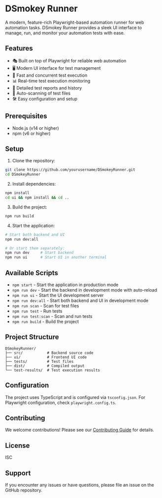 # DSmokey Runner

A modern, feature-rich Playwright-based automation runner for web automation tasks. DSmokey Runner provides a sleek UI interface to manage, run, and monitor your automation tests with ease.

## Features

- 🎭 Built on top of Playwright for reliable web automation
- 🖥️ Modern UI interface for test management
- 🚀 Fast and concurrent test execution
- 📊 Real-time test execution monitoring
- 📝 Detailed test reports and history
- 🔄 Auto-scanning of test files
- 🛠️ Easy configuration and setup

## Prerequisites

- Node.js (v14 or higher)
- npm (v6 or higher)

## Setup

1. Clone the repository:
```bash
git clone https://github.com/yourusername/DSmokeyRunner.git
cd DSmokeyRunner
```

2. Install dependencies:
```bash
npm install
cd ui && npm install && cd ..
```

3. Build the project:
```bash
npm run build
```

4. Start the application:
```bash
# Start both backend and UI
npm run dev:all

# Or start them separately:
npm run dev     # Start backend
npm run ui      # Start UI in another terminal
```

## Available Scripts

- `npm start` - Start the application in production mode
- `npm run dev` - Start the backend in development mode with auto-reload
- `npm run ui` - Start the UI development server
- `npm run dev:all` - Start both backend and UI in development mode
- `npm run scan` - Scan for test files
- `npm run test` - Run tests
- `npm run test:scan` - Scan and run tests
- `npm run build` - Build the project

## Project Structure

```
DSmokeyRunner/
├── src/           # Backend source code
├── ui/            # Frontend UI code
├── tests/         # Test files
├── dist/          # Compiled output
└── test-results/  # Test execution results
```

## Configuration

The project uses TypeScript and is configured via `tsconfig.json`. For Playwright configuration, check `playwright.config.ts`.

## Contributing

We welcome contributions! Please see our [Contributing Guide](CONTRIBUTING.md) for details.

## License

ISC

## Support

If you encounter any issues or have questions, please file an issue on the GitHub repository. 